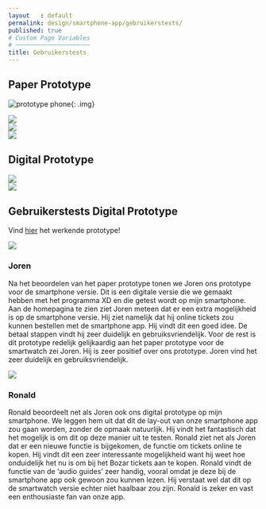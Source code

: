 ```yaml
---
layout   : default
permalink: design/smartphone-app/gebruikerstests/
published: true
# Custom Page Variables
# ─────────────────────
title: Gebruikerstests
---
```


Paper Prototype
-----------------

![prototype phone](../../../img/prototypes/phoneoverview.jpg){: .img}
<div class="row">
    <div class="col-4">
        <img src="../../../img/prototypes/phone1.jpg" class="img">
    </div> 
    <div class="col-4">
        <img src="../../../img/prototypes/phone2.jpg" class="img">
    </div> 
    <div class="col-4">
        <img src="../../../img/prototypes/phone3.jpg" class="img">
    </div> 
</div>
    

Digital Prototype
-----------------

<div class="row">
    <div class="col-6">
        <img src="../../../img/prototypes/wireframemobile.png" class="img">
    </div> 
    <div class="col-6">
        <img src="../../../img/prototypes/digitalmobile.png" class="img">
    </div> 
</div>

## Gebruikerstests Digital Prototype

Vind <a href="https://xd.adobe.com/view/c374142f-c16a-47af-59a3-6541065047ad-b545/?hints=off" target="_blank">hier</a> het werkende prototype!

<div class="row">
    <div class="col-3">
        <img src="../../../img/joren.jpg" class="img">
    </div> 
</div> 

### Joren

Na het beoordelen van het paper prototype tonen we Joren ons prototype voor de smartphone versie. Dit is een digitale versie die we gemaakt hebben met het programma XD en die getest wordt op mijn smartphone. Aan de homepagina te zien ziet Joren meteen dat er een extra mogelijkheid is op de smartphone versie. Hij ziet namelijk dat hij online tickets zou kunnen bestellen met de smartphone app. Hij vindt dit een goed idee. De betaal stappen vindt hij zeer duidelijk en gebruiksvriendelijk. Voor de rest is dit prototype redelijk gelijkaardig aan het paper prototype voor de smartwatch zei Joren. Hij is zeer positief over ons prototype. Joren vind het zeer duidelijk en gebruiksvriendelijk.


<div class="row">
    <div class="col-3">
        <img src="../../../img/ronald.jpg" class="img">
    </div> 
</div> 

### Ronald

Ronald beoordeelt net als Joren ook ons digital prototype op mijn smartphone. We leggen hem uit dat dit de lay-out van onze smartphone app zou gaan worden, zonder de opmaak natuurlijk. Hij vindt het fantastisch dat het mogelijk is om dit op deze manier uit te testen. Ronald ziet net als Joren dat er een nieuwe functie is bijgekomen, de functie om tickets online te kopen. Hij vindt dit een zeer interessante mogelijkheid want hij weet hoe onduidelijk het nu is om bij het Bozar tickets aan te kopen. Ronald vindt de functie van de ‘audio guides’ zeer handig, vooral omdat je deze bij de smartphone app ook gewoon zou kunnen lezen. Hij verstaat wel dat dit op de smartwatch versie echter niet haalbaar zou zijn. Ronald is zeker en vast een enthousiaste fan van onze app.